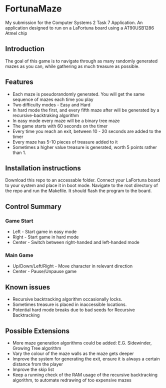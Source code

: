 # FortunaMaze
My submission for the Computer Systems 2 Task 7 Application.
An application designed to run on a LaFortuna board using a AT90USB1286 Atmel chip

## Introduction
The goal of this game is to navigate through as many randomly generated mazes as you can,
while gathering as much treasure as possible.

## Features

* Each maze is pseudorandomly generated. You will get the same sequence of mazes each time you play
* Two difficulty modes - Easy and Hard
* In hard mode the first, and every fifth maze after will be generated by a recursive-backtraking algorithm
* In easy mode every maze will be a binary tree maze
* The game starts with 60 seconds on the timer
* Every time you reach an exit, between 10 - 20 seconds are added to the timer
* Every maze has 5-10 pieces of treasure added to it
* Sometimes a higher value treasure is generated, worth 5 points rather than 1.

## Installation instructions
Download this repo to an accessable folder. Connect your LaFortuna board to your system and place it in boot mode. Navigate to the root directory of the repo and run the Makefile. It should flash the program to the board.

## Control Summary
### Game Start
* Left - Start game in easy mode
* Right - Start game in hard mode
* Center - Switch between right-handed and left-handed mode

### Main Game 
* Up/Down/Left/Right - Move character in relevant direction
* Center - Pause/Unpause game

## Known issues
* Recursive backtracking algorithm occasionally locks.
* Sometimes treasure is placed in inaccessible locations.
* Potential hard mode breaks due to bad seeds for Recursive Backtracking

## Possible Extensions
* More maze generation algorithms could be added: E.G. Sidewinder, Growing Tree algorithm
* Vary the colour of the maze walls as the maze gets deeper
* Improve the system for generating the exit, ensure it is always a certain distance from the player
* Improve the skip list
* Keep a running check of the RAM usage of the recursive backtracking algorithm, to automate redrawing of too expensive mazes

